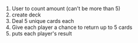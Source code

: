 1. User to count amount (can't be more than 5)
2. create deck
3. Deal 5 unique cards each
4. Give each player a chance to return up to 5 cards
5. puts each player's result

